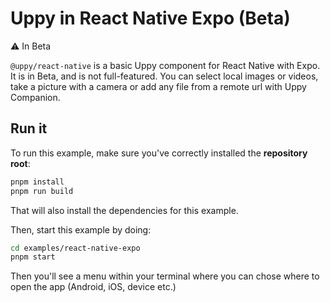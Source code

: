 # Uppy in React Native Expo (Beta)

⚠️ In Beta

`@uppy/react-native` is a basic Uppy component for React Native with Expo. It is
in Beta, and is not full-featured. You can select local images or videos, take a
picture with a camera or add any file from a remote url with Uppy Companion.

## Run it

To run this example, make sure you've correctly installed the **repository
root**:

```bash
pnpm install
pnpm run build
```

That will also install the dependencies for this example.

Then, start this example by doing:

```bash
cd examples/react-native-expo
pnpm start
```

Then you'll see a menu within your terminal where you can chose where to open
the app (Android, iOS, device etc.)
